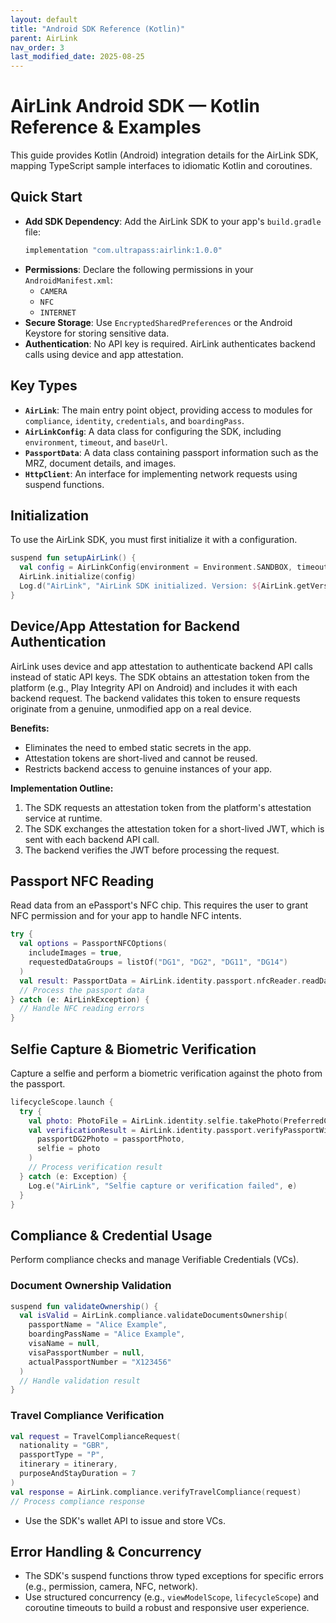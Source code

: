 ```yaml
---
layout: default
title: "Android SDK Reference (Kotlin)"
parent: AirLink
nav_order: 3
last_modified_date: 2025-08-25
---
```


# AirLink Android SDK — Kotlin Reference & Examples

This guide provides Kotlin (Android) integration details for the AirLink SDK, mapping TypeScript sample interfaces to idiomatic Kotlin and coroutines.

## Quick Start

- **Add SDK Dependency**: Add the AirLink SDK to your app's `build.gradle` file:
  ```groovy
  implementation "com.ultrapass:airlink:1.0.0"
  ```
- **Permissions**: Declare the following permissions in your `AndroidManifest.xml`:
  - `CAMERA`
  - `NFC`
  - `INTERNET`
- **Secure Storage**: Use `EncryptedSharedPreferences` or the Android Keystore for storing sensitive data.
- **Authentication**: No API key is required. AirLink authenticates backend calls using device and app attestation.

## Key Types

- **`AirLink`**: The main entry point object, providing access to modules for `compliance`, `identity`, `credentials`, and `boardingPass`.
- **`AirLinkConfig`**: A data class for configuring the SDK, including `environment`, `timeout`, and `baseUrl`.
- **`PassportData`**: A data class containing passport information such as the MRZ, document details, and images.
- **`HttpClient`**: An interface for implementing network requests using suspend functions.

## Initialization

To use the AirLink SDK, you must first initialize it with a configuration.

```kotlin
suspend fun setupAirLink() {
  val config = AirLinkConfig(environment = Environment.SANDBOX, timeout = 30_000)
  AirLink.initialize(config)
  Log.d("AirLink", "AirLink SDK initialized. Version: ${AirLink.getVersion()}")
}
```

## Device/App Attestation for Backend Authentication

AirLink uses device and app attestation to authenticate backend API calls instead of static API keys. The SDK obtains an attestation token from the platform (e.g., Play Integrity API on Android) and includes it with each backend request. The backend validates this token to ensure requests originate from a genuine, unmodified app on a real device.

**Benefits:**
- Eliminates the need to embed static secrets in the app.
- Attestation tokens are short-lived and cannot be reused.
- Restricts backend access to genuine instances of your app.

**Implementation Outline:**
1. The SDK requests an attestation token from the platform's attestation service at runtime.
2. The SDK exchanges the attestation token for a short-lived JWT, which is sent with each backend API call.
3. The backend verifies the JWT before processing the request.

## Passport NFC Reading

Read data from an ePassport's NFC chip. This requires the user to grant NFC permission and for your app to handle NFC intents.

```kotlin
try {
  val options = PassportNFCOptions(
    includeImages = true, 
    requestedDataGroups = listOf("DG1", "DG2", "DG11", "DG14")
  )
  val result: PassportData = AirLink.identity.passport.nfcReader.readData(bacKey = mrz, options = options)
  // Process the passport data
} catch (e: AirLinkException) {
  // Handle NFC reading errors
}
```

## Selfie Capture & Biometric Verification

Capture a selfie and perform a biometric verification against the photo from the passport.

```kotlin
lifecycleScope.launch {
  try {
    val photo: PhotoFile = AirLink.identity.selfie.takePhoto(PreferredCamera.FRONT, Quality.HIGH)
    val verificationResult = AirLink.identity.passport.verifyPassportWithSelfie(
      passportDG2Photo = passportPhoto, 
      selfie = photo
    )
    // Process verification result
  } catch (e: Exception) {
    Log.e("AirLink", "Selfie capture or verification failed", e)
  }
}
```

## Compliance & Credential Usage

Perform compliance checks and manage Verifiable Credentials (VCs).

### Document Ownership Validation
```kotlin
suspend fun validateOwnership() {
  val isValid = AirLink.compliance.validateDocumentsOwnership(
    passportName = "Alice Example",
    boardingPassName = "Alice Example",
    visaName = null,
    visaPassportNumber = null,
    actualPassportNumber = "X123456"
  )
  // Handle validation result
}
```

### Travel Compliance Verification
```kotlin
val request = TravelComplianceRequest(
  nationality = "GBR", 
  passportType = "P", 
  itinerary = itinerary, 
  purposeAndStayDuration = 7
)
val response = AirLink.compliance.verifyTravelCompliance(request)
// Process compliance response
```
- Use the SDK's wallet API to issue and store VCs.

## Error Handling & Concurrency

- The SDK's suspend functions throw typed exceptions for specific errors (e.g., permission, camera, NFC, network).
- Use structured concurrency (e.g., `viewModelScope`, `lifecycleScope`) and coroutine timeouts to build a robust and responsive user experience.
